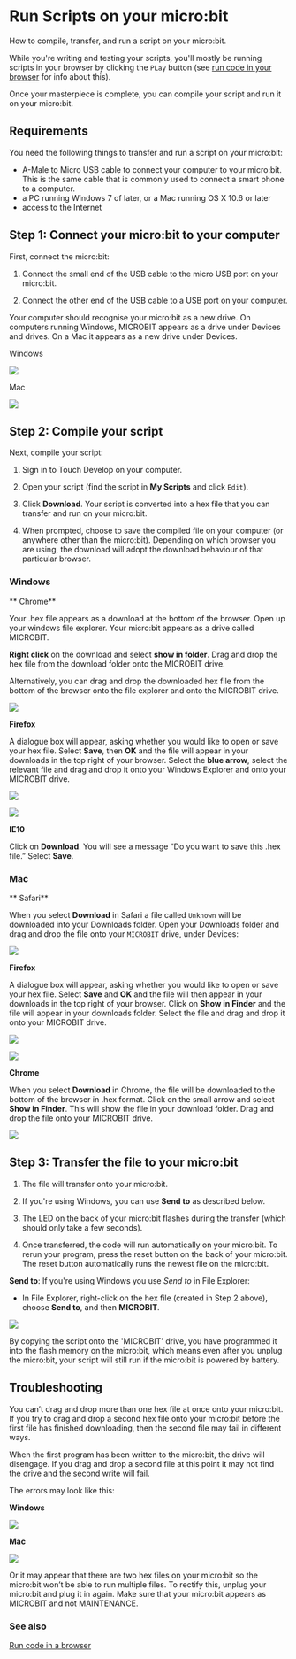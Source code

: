 # Run Scripts on your micro:bit

How to compile, transfer, and run a script on your micro:bit.

While you're writing and testing your scripts, you'll mostly be running scripts in your browser by clicking the `PLay` button 
(see [run code in your browser](/device/simulator) for info about this).

Once your masterpiece is complete, you can compile your script and run it on your micro:bit.

## Requirements

You need the following things to transfer and run a script on your micro:bit:

* A-Male to Micro USB cable to connect your computer to your micro:bit. This is the same cable that is commonly used to connect a smart phone to a computer.
* a PC running Windows 7 of later, or a Mac running OS X 10.6 or later
* access to the Internet

## Step 1: Connect your micro:bit to your computer

First, connect the micro:bit:

1. Connect the small end of the USB cable to the micro USB port on your micro:bit.

2. Connect the other end of the USB cable to a USB port on your computer.

Your computer should recognise your micro:bit as a new drive. On computers running Windows, MICROBIT appears as a drive under Devices and drives. On a Mac it appears as a new drive under Devices.

Windows

![](/static/mb/device/usb-0.jpg)

Mac

![](/static/mb/device/usb-osx-device.png)

## Step 2: Compile your script

Next, compile your script:

1. Sign in to Touch Develop on your computer.

2. Open your script (find the script in **My Scripts** and click `Edit`).

3. Click **Download**. Your script is converted into a hex file that you can transfer and run on your micro:bit.

4. When prompted, choose to save the compiled file on your computer (or anywhere other than the micro:bit). Depending on which browser you are using, the download will adopt the download behaviour of that particular browser.

### Windows

** Chrome**

Your .hex file appears as a download at the bottom of the browser. Open up your windows file explorer. Your micro:bit appears as a drive called MICROBIT.

**Right click** on the download and select **show in folder**. Drag and drop the hex file from the download folder onto the MICROBIT drive.

Alternatively, you can drag and drop the downloaded hex file from the bottom of the browser onto the file explorer and onto the MICROBIT drive.

![](/static/mb/device/usb-1.jpg)

**Firefox**

A dialogue box will appear, asking whether you would like to open or save your hex file. Select **Save**, then **OK** and the file will appear in your downloads in the top right of your browser. Select the **blue arrow**, select the relevant file and drag and drop it onto your Windows Explorer and onto your MICROBIT drive.

![](/static/mb/device/usb-2.jpg)

![](/static/mb/device/usb-3.jpg)

**IE10**

Click on **Download**. You will see a message “Do you want to save this .hex file.” Select **Save**.

### Mac

** Safari**

When you select **Download** in Safari a file called `Unknown` will be
downloaded into your Downloads folder. Open your Downloads folder and drag and
drop the file onto your `MICROBIT` drive, under Devices:

![](/static/mb/device/usb-4.png)

**Firefox**

A dialogue box will appear, asking whether you would like to open or save your hex file. Select **Save** and **OK** and the file will then appear in your downloads in the top right of your browser.  Click on **Show in Finder** and the file will appear in your downloads folder. Select the file and drag and drop it onto your MICROBIT drive.

![](/static/mb/device/usb-5.jpg)

![](/static/mb/device/usb-6.jpg)

**Chrome**

When you select **Download** in Chrome, the file will be downloaded to the bottom of the browser in .hex format. Click on the small arrow and select **Show in Finder**. This will show the file in your download folder. Drag and drop the file onto your MICROBIT drive.

![](/static/mb/device/usb-7.jpg)

## Step 3: Transfer the file to your micro:bit

1. The file will transfer onto your micro:bit.

2. If you're using Windows, you can use **Send to** as described below.

3. The LED on the back of your micro:bit flashes during the transfer (which should only take a few seconds).

4. Once transferred, the code will run automatically on your micro:bit. To rerun your program, press the reset button on the back of your micro:bit. The reset button automatically runs the newest file on the micro:bit.

**Send to**: If you're using Windows you use *Send to* in File Explorer:

- In File Explorer, right-click on the hex file (created in Step 2 above), choose **Send to**, and then **MICROBIT**.

![](/static/mb/device/usb-8.jpg)

By copying the script onto the 'MICROBIT' drive, you have programmed it into the flash memory on the micro:bit, which means even after you unplug the micro:bit, your script will still run if the micro:bit is powered by battery.

## Troubleshooting

You can’t drag and drop more than one hex file at once onto your micro:bit. If you try to drag and drop a second hex file onto your micro:bit  before the first file has finished downloading, then the second file may fail in different ways.

When the first program has been written to the micro:bit, the drive will disengage. If you drag and drop a second file at this point it may not find the drive and the second write will fail.

The errors may look like this:

**Windows**

![](/static/mb/device/usb-9.jpg)

**Mac**

![](/static/mb/device/usb-10.png)

Or it may appear that there are two hex files on your micro:bit so the micro:bit won’t be able to run multiple files. To rectify this, unplug your micro:bit and plug it in again. Make sure that your micro:bit  appears as MICROBIT and not MAINTENANCE.

### See also

[Run code in a browser](/device/simulator)

